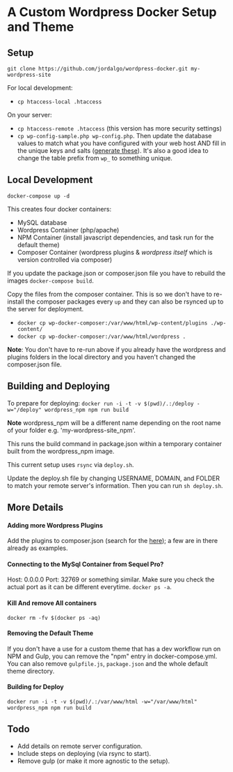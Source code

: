 # A Custom Wordpress Docker Setup and Theme

## Setup

`git clone https://github.com/jordalgo/wordpress-docker.git my-wordpress-site`

For local development:
- `cp htaccess-local .htaccess`

On your server:
- `cp htaccess-remote .htaccess` (this version has more security settings)
- `cp wp-config-sample.php wp-config.php`. Then update the database values to match what you have configured with your web host AND fill in the unique keys and salts ([generate these](https://api.wordpress.org/secret-key/1.1/salt)). It's also a good idea to change the table prefix from `wp_` to something unique.

## Local Development
`docker-compose up -d`

This creates four docker containers:
- MySQL database
- Wordpress Container (php/apache)
- NPM Container (install javascript dependencies, and task run for the default theme)
- Composer Container (wordpress plugins & *wordpress itself* which is version controlled via composer)

If you update the package.json or composer.json file you have to rebuild the images `docker-compose build`.

Copy the files from the composer container. This is so we don't have to re-install the composer packages every `up` and they can also be rsynced up to the server for deployment.
- `docker cp wp-docker-composer:/var/www/html/wp-content/plugins ./wp-content/`
- `docker cp wp-docker-composer:/var/www/html/wordpress .`

**Note**: You don't have to re-run above if you already have the wordpress and plugins folders in the local directory and you haven't changed the composer.json file.

## Building and Deploying

To prepare for deploying:
`docker run -i -t -v $(pwd)/.:/deploy -w="/deploy" wordpress_npm npm run build`

**Note** wordpress_npm will be a different name depending on the root name of your folder e.g. 'my-wordpress-site_npm'.

This runs the build command in package.json within a temporary container built from the wordpress_npm image.

This current setup uses `rsync` via `deploy.sh`.

Update the deploy.sh file by changing USERNAME, DOMAIN, and FOLDER to match your remote server's information. Then you can run `sh deploy.sh`.

## More Details

#### Adding more Wordpress Plugins
Add the plugins to composer.json (search for the [here](https://wpackagist.org)); a few are in there already as examples.

#### Connecting to the MySql Container from Sequel Pro?
Host: 0.0.0.0
Port: 32769 or something similar.
Make sure you check the actual port as it can be different everytime. `docker ps -a`.

#### Kill And remove All containers
`docker rm -fv $(docker ps -aq)`

#### Removing the Default Theme
If you don't have a use for a custom theme that has a dev workflow run on NPM and Gulp, you can remove the "npm" entry in docker-compose.yml. You can also remove `gulpfile.js`, `package.json` and the whole default theme directory.

#### Building for Deploy
`docker run -i -t -v $(pwd)/.:/var/www/html -w="/var/www/html" wordpress_npm npm run build`

## Todo
- Add details on remote server configuration.
- Include steps on deploying (via rsync to start).
- Remove gulp (or make it more agnostic to the setup).
